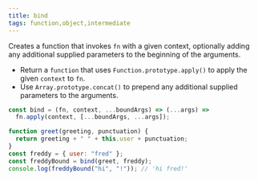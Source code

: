 ```yaml
---
title: bind
tags: function,object,intermediate
---
```


Creates a function that invokes `fn` with a given context, optionally adding any additional supplied parameters to the beginning of the arguments.

- Return a `function` that uses `Function.prototype.apply()` to apply the given `context` to `fn`.
- Use `Array.prototype.concat()` to prepend any additional supplied parameters to the arguments.

```js
const bind = (fn, context, ...boundArgs) => (...args) =>
  fn.apply(context, [...boundArgs, ...args]);
```

```js
function greet(greeting, punctuation) {
  return greeting + " " + this.user + punctuation;
}
const freddy = { user: "fred" };
const freddyBound = bind(greet, freddy);
console.log(freddyBound("hi", "!")); // 'hi fred!'
```
